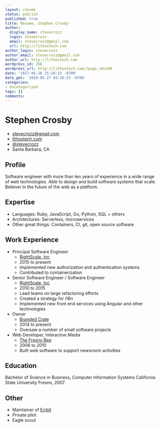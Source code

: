 ```yaml
---
layout: resume
status: publish
published: true
title: Resume, Stephen Crosby
author:
  display_name: stevecrozz
  login: stevecrozz
  email: stevecrozz@gmail.com
  url: http://lithostech.com
author_login: stevecrozz
author_email: stevecrozz@gmail.com
author_url: http://lithostech.com
wordpress_id: 268
wordpress_url: http://lithostech.com/?page_id=268
date: '2017-05-26 21:10:33 -0700'
date_gmt: '2010-05-27 04:10:33 -0700'
categories:
- Uncategorized
tags: []
comments:
---
```

# Stephen Crosby

<div id="contact">
  <ul>
    <li><a href="mailto:stevecrozz@gmail.com">stevecrozz@gmail.com</a></li>
    <li><a href="https://lithostech.com">lithostech.com</a></li>
    <li><a href="https://twitter.com/stevecrozz">@stevecrozz</a></li>
    <li>Santa Barbara, CA</li>
  </ul>
</div>

## Profile

Software engineer with more than ten years of experience in a wide range of web
technologies. Able to design and build software systems that scale. Believer in
the future of the web as a platform.

## Expertise

- Languages: Ruby, JavaScript, Go, Python, SQL + others
- Architectures: Serverless, microservices
- Other great things: Containers, CI, git, open source software

## Work Experience

- Principal Software Engineer
  - [RightScale, Inc](https://www.rightscale.com)
  - 2015 to present
  - Implemented new authorization and authentication systems
  - Contributed to containerization
- Senior Software Engineer / Software Engineer
  - [RightScale, Inc](https://www.rightscale.com)
  - 2010 to 2015
  - Lead teams on large refactoring efforts
  - Created a strategy for i18n
  - Implemented new front end services using Angular and other technologies
- Owner
  - [Branded Crate](https://www.brandedcrate.com)
  - 2014 to present
  - Oversaw a number of small software projects
- Web Developer, Interactive Media
  - [The Fresno Bee](http://www.fresnobee.com)
  - 2006 to 2010
  - Built web software to support newsroom activities

## Education

Bachelor of Science in Business, Computer Information Systems
California State University Fresno, 2007

## Other

- Maintainer of [Errbit](https://github.com/errbit/errbit)
- Private pilot
- Eagle scout
